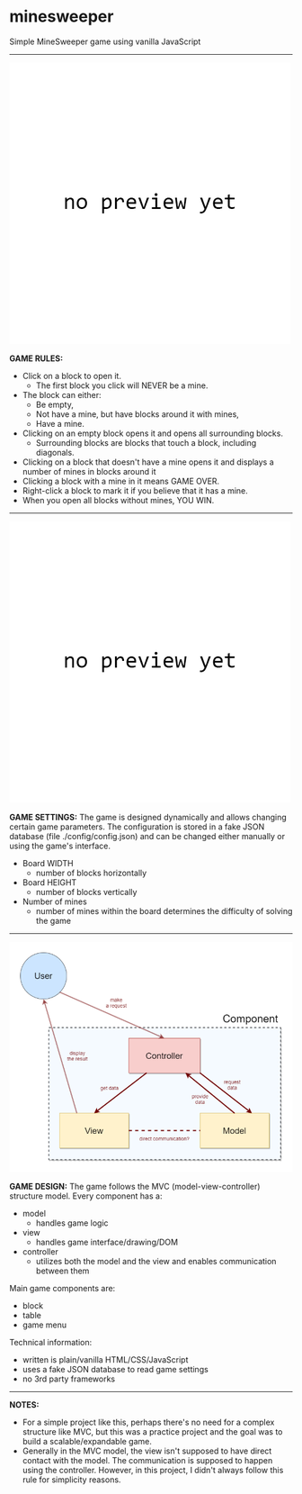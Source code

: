 # minesweeper
 Simple MineSweeper game using vanilla JavaScript
_______________________________________________________________________________________________________________

![Game preview](./previews/gamePreview.png)

<b>GAME RULES:</b>
* Click on a block to open it.
    * The first block you click will NEVER be a mine.
* The block can either:
    * Be empty,
    * Not have a mine, but have blocks around it with mines,
    * Have a mine.
* Clicking on an empty block opens it and opens all surrounding blocks.
    * Surrounding blocks are blocks that touch a block, including diagonals.
* Clicking on a block that doesn't have a mine opens it and displays a number of mines in blocks around it
* Clicking a block with a mine in it means GAME OVER.
* Right-click a block to mark it if you believe that it has a mine.
* When you open all blocks without mines, YOU WIN.
_______________________________________________________________________________________________________________

![Game settings preview](./previews/gameSettings.png)

<b>GAME SETTINGS:</b>
The game is designed dynamically and allows changing certain game parameters.
The configuration is stored in a fake JSON database (file ./config/config.json)
and can be changed either manually or using the game's interface.

* Board WIDTH
    * number of blocks horizontally
* Board HEIGHT
    * number of blocks vertically
* Number of mines
    * number of mines within the board determines the difficulty of solving the game
_______________________________________________________________________________________________________________

![Game design diagram](./previews/gameDesign.png)

<b>GAME DESIGN:</b>
The game follows the MVC (model-view-controller) structure model.
Every component has a:
* model
    * handles game logic
* view
    * handles game interface/drawing/DOM
* controller
    * utilizes both the model and the view and enables communication between them

Main game components are:
  * block
  * table
  * game menu

Technical information:
  * written is plain/vanilla HTML/CSS/JavaScript
  * uses a fake JSON database to read game settings
  * no 3rd party frameworks

_______________________________________________________________________________________________________________

<b>NOTES:</b>
  * For a simple project like this, perhaps there's no need for a complex structure like MVC,
but this was a practice project and the goal was to build a scalable/expandable game.
  * Generally in the MVC model, the view isn't supposed to have direct contact with the model.
The communication is supposed to happen using the controller. However, in this project,
I didn't always follow this rule for simplicity reasons.